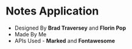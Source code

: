# Notes Application

- Designed By **Brad Traversey** and **Florin Pop**
- Made By Me
- APIs Used - **Marked** and **Fontawesome**
